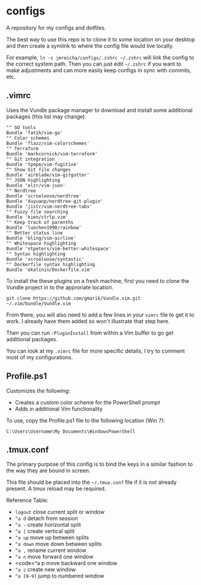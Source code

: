 configs
=======

A repository for my configs and dotfiles.

The best way to use this repo is to clone it to some location on your desktop and then create a symlink to where the config file would live locally.

For example, `ln -s jmreicha/configs/.zshrc ~/.zshrc` will link the config to the correct system path.  Then you can just edit `~/.zshrc` if you want to make adjustments and can more easily keep configs in sync with commits, etc.

.vimrc
---

Uses the Vundle package manager to download and install some additional packages (this list may change).

```
"" GO tools
Bundle 'fatih/vim-go'
"" Color schemes
Bundle 'flazz/vim-colorschemes'
"" Terraform
Bundle 'markcornick/vim-terraform'
"" Git integration
Bundle 'tpope/vim-fugitive'
"" Show Git file changes
Bundle 'airblade/vim-gitgutter'
"" JSON highlighting
Bundle 'elzr/vim-json'
"" Nerdtree
Bundle 'scrooloose/nerdtree'
Bundle 'Xuyuanp/nerdtree-git-plugin'
Bundle 'jistr/vim-nerdtree-tabs'
"" Fuzzy file searching
Bundle 'kien/ctrlp.vim'
"" Keep track of parenths
Bundle 'luochen1990/rainbow'
"" Better status line
Bundle 'bling/vim-airline'
"" Whitespace highlighting
Bundle 'ntpeters/vim-better-whitespace'
"" Syntax highlighting
Bundle 'scrooloose/syntastic'
"" Dockerfile syntax highlighting
Bundle 'ekalinin/Dockerfile.vim'
```
 
To install the these plugins on a fresh machine, first you need to clone the Vundle project in to the approriate location.

```git clone https://github.com/gmarik/Vundle.vim.git ~/.vim/bundle/Vundle.vim```

From there, you will also need to add a few lines in your `vimrc` file to get it to work.  I already have them added so won't illustrate that step here.

Then you can run `:PluginInstall` from within a Vim buffer to go get additional packages.

You can look at my `.vimrc` file for more specific details, I try to comment most of my configurations.

Profile.ps1
---

Customizes the following:

* Creates a custom color scheme for the PowerShell prompt
* Adds in additional Vim functionality

To use, copy the Profile.ps1 file to the following location (Win 7):

<code>C:\Users\Username\My Documents\WindowsPowerShell</code>

.tmux.conf
---

The primary purpose of this config is to bind the keys in a similar fashion to the way they are bound in screen.

This file should be placed into the <code>~/.tmux.conf</code> file if it is not already present.  A tmux reload may be required.

Reference Table:

* <code>logout</code> close current split or window
* <code>^a d</code> detach from session
* <code>^a -</code> create horizontal split
* <code>^a |</code> create vertical split
* <code>^a up</code> move up between splits
* <code>^a down</code> move down between splits
* <code>^a ,</code> rename current window
* <code>^a n</code> move forward one window
* <code<^a p</code> move backward one window
* <code>^a c</code> create new window
* <code>^a [0-9]</code> jump to numbered window
